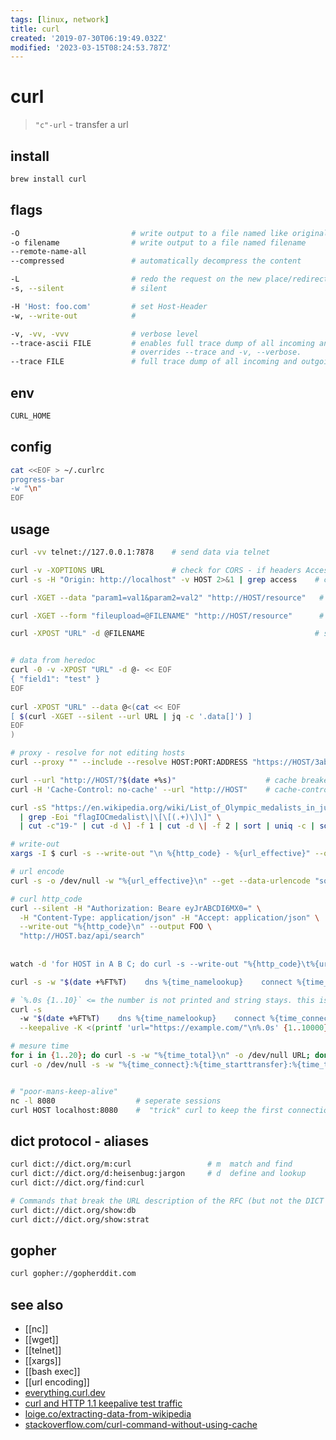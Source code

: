 ```yaml
---
tags: [linux, network]
title: curl
created: '2019-07-30T06:19:49.032Z'
modified: '2023-03-15T08:24:53.787Z'
---
```


# curl

> `"c"-url` - transfer a url

## install

```sh
brew install curl
```

## flags

```sh
-O                         # write output to a file named like original
-o filename                # write output to a file named filename
--remote-name-all
--compressed               # automatically decompress the content

-L                         # redo the request on the new place/redirect
-s, --silent               # silent

-H 'Host: foo.com'         # set Host-Header
-w, --write-out            # 

-v, -vv, -vvv              # verbose level
--trace-ascii FILE         # enables full trace dump of all incoming and outgoing data
                           # overrides --trace and -v, --verbose.
--trace FILE               # full trace dump of all incoming and outgoing data
```

## env

```sh
CURL_HOME
```

## config

```sh
cat <<EOF > ~/.curlrc 
progress-bar
-w "\n"
EOF
```

## usage

```sh
curl -vv telnet://127.0.0.1:7878    # send data via telnet

curl -v -XOPTIONS URL               # check for CORS - if headers Access-Control-Allow-{Headers,Methods,Origin} are present 
curl -s -H "Origin: http://localhost" -v HOST 2>&1 | grep access    # check access-* headers

curl -XGET --data "param1=val1&param2=val2" "http://HOST/resource"   # sending data via GET

curl -XGET --form "fileupload=@FILENAME" "http://HOST/resource"      # sending data via GET

curl -XPOST "URL" -d @FILENAME                                      # sending data via POST and filenamedescriptor


# data from heredoc
curl -0 -v -XPOST "URL" -d @- << EOF  
{ "field1": "test" }
EOF
 
curl -XPOST "URL" --data @<(cat << EOF
[ $(curl -XGET --silent --url URL | jq -c '.data[]') ]
EOF
)

# proxy - resolve for not editing hosts
curl --proxy "" --include --resolve HOST:PORT:ADDRESS "https://HOST/3ab655"

curl --url "http://HOST/?$(date +%s)"                    # cache breaker
curl -H 'Cache-Control: no-cache' --url "http://HOST"    # cache-control

curl -sS "https://en.wikipedia.org/wiki/List_of_Olympic_medalists_in_judo?action=raw" \
  | grep -Eoi "flagIOCmedalist\|\[\[(.+)\]\]" \
  | cut -c"19-" | cut -d \] -f 1 | cut -d \| -f 2 | sort | uniq -c | sort -nr             # extracting-data-from-wikipedia

# write-out
xargs -I $ curl -s --write-out "\n %{http_code} - %{url_effective}" --output /dev/null --url $

# url encode
curl -s -o /dev/null -w "%{url_effective}\n" --get --data-urlencode "some random" --data-urlencode "foo=bar" ""

# curl http_code
curl --silent -H "Authorization: Beare eyJrABCDI6MX0=" \
  -H "Content-Type: application/json" -H "Accept: application/json" \
  --write-out "%{http_code}\n" --output FOO \
  "http://HOST.baz/api/search"
  
  
watch -d 'for HOST in A B C; do curl -s --write-out "%{http_code}\t%{url_effective}\n" --output foo https://${HOST}; done'

curl -s -w "$(date +%FT%T)    dns %{time_namelookup}    connect %{time_connect}   firstbyte %{time_starttransfer}   total %{time_total}   HTTP %{http_code}\n" -o /dev/null "https://example.com"

# `%.0s {1..10}` <= the number is not printed and string stays. this is a printf-loop WOAH !
curl -s 
  -w "$(date +%FT%T)    dns %{time_namelookup}    connect %{time_connect}   firstbyte %{time_starttransfer}   total %{time_total}   HTTP %{http_code}\n" \
  --keepalive -K <(printf 'url="https://example.com/"\n%.0s' {1..10000}) 2>/dev/null 

# mesure time
for i in {1..20}; do curl -s -w "%{time_total}\n" -o /dev/null URL; done  
curl -o /dev/null -s -w "%{time_connect}:%{time_starttransfer}:%{time_total}" URL


# "poor-mans-keep-alive"
nc -l 8080                  # seperate sessions
curl HOST localhost:8080    #  "trick" curl to keep the first connection open 
```

## dict protocol - aliases

```sh
curl dict://dict.org/m:curl                 # m  match and find
curl dict://dict.org/d:heisenbug:jargon     # d  define and lookup
curl dict://dict.org/find:curl

# Commands that break the URL description of the RFC (but not the DICT protocol) are
curl dict://dict.org/show:db
curl dict://dict.org/show:strat
```

## gopher

```sh
curl gopher://gopherddit.com
```

## see also

- [[nc]]
- [[wget]]
- [[telnet]]
- [[xargs]]
- [[bash exec]]
- [[url encoding]]
- [everything.curl.dev](https://everything.curl.dev/)
- [curl and HTTP 1.1 keepalive test traffic](http://lzone.de/blog/curl+and+HTTP+1.1+keepalive+test+traffic)
- [loige.co/extracting-data-from-wikipedia](http://loige.co/extracting-data-from-wikipedia-using-curl-grep-cut-and-other-bash-commands)
- [stackoverflow.com/curl-command-without-using-cache](https://stackoverflow.com/questions/31653271/curl-command-without-using-cache)
